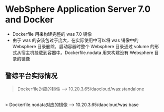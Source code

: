 # WebSphere Application Server 7.0 and Docker

+ Dockerfile 用来构建完整的 was 7.0 镜像
+ 由于 was 的安装包过于庞大，在实际使用中可以将 was 镜像中的 Websphere 目录删除，启动容器时整个 Websphere 目录通过 volume 的形式从宿主机挂载到容器中。Dockerfile.nodata 用来构建没有 Websphere 目录的镜像

## 警综平台实际情况

> Dockerfile对应的镜像 --> 10.20.3.65/daocloud/was:standalone
<br />
> Dockerfile.nodata对应的镜像 --> 10.20.3.65/daocloud/was:base
